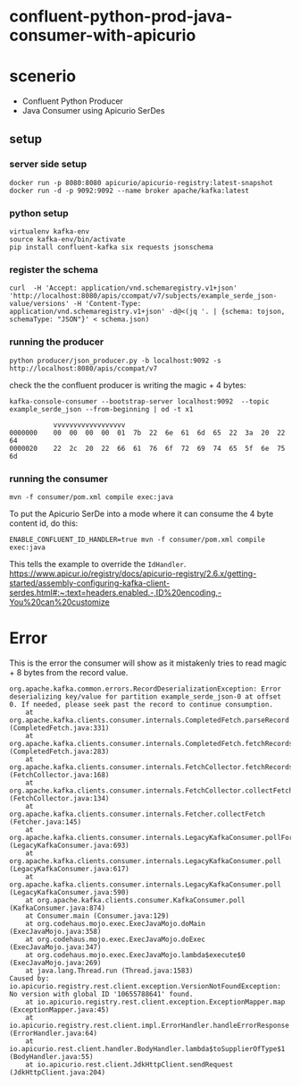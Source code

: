 # confluent-python-prod-java-consumer-with-apicurio

# scenerio

- Confluent Python Producer
- Java Consumer using Apicurio SerDes


## setup

### server side setup
```
docker run -p 8080:8080 apicurio/apicurio-registry:latest-snapshot
docker run -d -p 9092:9092 --name broker apache/kafka:latest
```


### python setup
```
virtualenv kafka-env
source kafka-env/bin/activate
pip install confluent-kafka six requests jsonschema
```

### register the schema

```
curl  -H 'Accept: application/vnd.schemaregistry.v1+json' 'http://localhost:8080/apis/ccompat/v7/subjects/example_serde_json-value/versions' -H 'Content-Type: application/vnd.schemaregistry.v1+json' -d@<(jq '. | {schema: tojson, schemaType: "JSON"}' < schema.json)
```

### running the producer

```
python producer/json_producer.py -b localhost:9092 -s http://localhost:8080/apis/ccompat/v7
```

check the the confluent producer is writing the magic + 4 bytes:

```
kafka-console-consumer --bootstrap-server localhost:9092  --topic example_serde_json --from-beginning | od -t x1

           vvvvvvvvvvvvvvvvvv
0000000    00  00  00  00  01  7b  22  6e  61  6d  65  22  3a  20  22  64
0000020    22  2c  20  22  66  61  76  6f  72  69  74  65  5f  6e  75  6d
```

### running the consumer

```
mvn -f consumer/pom.xml compile exec:java
```

To put the Apicurio SerDe into a mode where it can consume the 4 byte content id, do this:

```
ENABLE_CONFLUENT_ID_HANDLER=true mvn -f consumer/pom.xml compile exec:java
```

This tells the example to override the `IdHandler`.
https://www.apicur.io/registry/docs/apicurio-registry/2.6.x/getting-started/assembly-configuring-kafka-client-serdes.html#:~:text=headers.enabled.-,ID%20encoding,-You%20can%20customize


# Error

This is the error the consumer will show as it mistakenly tries to read magic + 8 bytes from the record value.


```
org.apache.kafka.common.errors.RecordDeserializationException: Error deserializing key/value for partition example_serde_json-0 at offset 0. If needed, please seek past the record to continue consumption.
    at org.apache.kafka.clients.consumer.internals.CompletedFetch.parseRecord (CompletedFetch.java:331)
    at org.apache.kafka.clients.consumer.internals.CompletedFetch.fetchRecords (CompletedFetch.java:283)
    at org.apache.kafka.clients.consumer.internals.FetchCollector.fetchRecords (FetchCollector.java:168)
    at org.apache.kafka.clients.consumer.internals.FetchCollector.collectFetch (FetchCollector.java:134)
    at org.apache.kafka.clients.consumer.internals.Fetcher.collectFetch (Fetcher.java:145)
    at org.apache.kafka.clients.consumer.internals.LegacyKafkaConsumer.pollForFetches (LegacyKafkaConsumer.java:693)
    at org.apache.kafka.clients.consumer.internals.LegacyKafkaConsumer.poll (LegacyKafkaConsumer.java:617)
    at org.apache.kafka.clients.consumer.internals.LegacyKafkaConsumer.poll (LegacyKafkaConsumer.java:590)
    at org.apache.kafka.clients.consumer.KafkaConsumer.poll (KafkaConsumer.java:874)
    at Consumer.main (Consumer.java:129)
    at org.codehaus.mojo.exec.ExecJavaMojo.doMain (ExecJavaMojo.java:358)
    at org.codehaus.mojo.exec.ExecJavaMojo.doExec (ExecJavaMojo.java:347)
    at org.codehaus.mojo.exec.ExecJavaMojo.lambda$execute$0 (ExecJavaMojo.java:269)
    at java.lang.Thread.run (Thread.java:1583)
Caused by: io.apicurio.registry.rest.client.exception.VersionNotFoundException: No version with global ID '10655788641' found.
    at io.apicurio.registry.rest.client.exception.ExceptionMapper.map (ExceptionMapper.java:45)
    at io.apicurio.registry.rest.client.impl.ErrorHandler.handleErrorResponse (ErrorHandler.java:64)
    at io.apicurio.rest.client.handler.BodyHandler.lambda$toSupplierOfType$1 (BodyHandler.java:55)
    at io.apicurio.rest.client.JdkHttpClient.sendRequest (JdkHttpClient.java:204)
```


